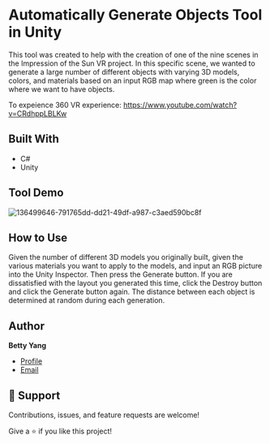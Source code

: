 # Automatically Generate Objects Tool in Unity
This tool was created to help with the creation of one of the nine scenes in the Impression of the Sun VR project. In this specific scene, we wanted to generate a large number of different objects with varying 3D models, colors, and materials based on an input RGB map where green is the color where we want to have objects.

To expeience 360 VR experience: https://www.youtube.com/watch?v=CRdhppLBLKw

## Built With

- C#
- Unity

## Tool Demo
![136499646-791765dd-dd21-49df-a987-c3aed590bc8f](https://user-images.githubusercontent.com/22195489/136530694-3c4c96e7-9a32-4f4c-be17-78ab1e4c121b.png)

## How to Use
Given the number of different 3D models you originally built, given the various materials you want to apply to the models, and input an RGB picture into the Unity Inspector. Then press the Generate button. If you are dissatisfied with the layout you generated this time, click the Destroy button and click the Generate button again. The distance between each object is determined at random during each generation.
## Author

**Betty Yang**

- [Profile](https://https://github.com/lovebetty1004)
- [Email](mailto:betty.y861004@gmail.com?subject=Hi "Hi!")

## 🤝 Support

Contributions, issues, and feature requests are welcome!

Give a ⭐️ if you like this project!
